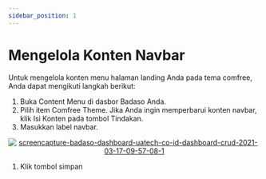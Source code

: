 ```yaml
---
sidebar_position: 1
---
```


# Mengelola Konten Navbar

Untuk mengelola konten menu halaman landing Anda pada tema comfree, Anda dapat mengikuti langkah berikut:

1. Buka Content Menu di dasbor Badaso Anda.
1. Pilih item Comfree Theme. Jika Anda ingin memperbarui konten navbar, klik Isi Konten pada tombol Tindakan.
1. Masukkan label navbar.

<p align="center">
  <a href="https://badaso-docs.uatech.co.id/">
    <img src="http://localhost:3000/img/navbar.png" alt="screencapture-badaso-dashboard-uatech-co-id-dashboard-crud-2021-03-17-09-57-08-1" />
  </a>
</p>

1. Klik tombol simpan
